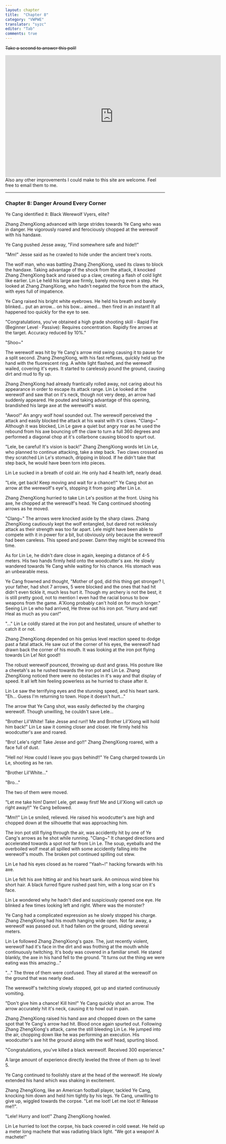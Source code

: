 ```yaml
---
layout: chapter
title:  "Chapter 8"
category: "VWPWE"
translator: "syzc"
editor: "Tab"
comments: true
---
```


~~Take a second to answer this poll!~~
<iframe src="https://www.strawpoll.me/embed_1/12968149" style="width:680px;height:384px;border:0;">Loading poll...</iframe>
Also any other improvements I could make to this site are welcome. Feel free to email them to me.

---

### Chapter 8: Danger Around Every Corner

Ye Cang identified it: Black Werewolf Vyers, elite? 

Zhang ZhengXiong advanced with large strides towards Ye Cang who was in danger. He vigorously roared and ferociously chopped at the werewolf with his handaxe.

Ye Cang pushed Jesse away, "Find somewhere safe and hide!!"

"Mm!" Jesse said as he crawled to hide under the ancient tree's roots.

The wolf man, who was battling Zhang ZhengXiong, used its claws to block the handaxe. Taking advantage of the shock from the attack, it knocked Zhang ZhengXiong back and raised up a claw, creating a flash of cold light like earlier. Lin Le held his large axe firmly, barely moving even a step. He looked at Zhang ZhangXiong, who hadn't negated the force from the attack, with eyes full of impatience.

Ye Cang raised his bright white eyebrows. He held his breath and barely blinked... put an arrow... on his bow... aimed... then fired in an instant! It all happened too quickly for the eye to see.

"Congratulations, you've obtained a high grade shooting skill - Rapid Fire (Beginner Level · Passive): Requires concentration. Rapidly fire arrows at the target. Accuracy reduced by 10%."

"Shoo~"

The werewolf was hit by Ye Cang's arrow mid swing causing it to pause for a split second. Zhang ZhengXiong, with his fast reflexes, quickly held up the hand with the fluorescent ring. A white light flashed, and the werewolf wailed, covering it's eyes. It started to carelessly pound the ground, causing dirt and mud to fly up.

Zhang ZhengXiong had already frantically rolled away, not caring about his appearance in order to escape its attack range. Lin Le looked at the werewolf and saw that on it's neck, though not very deep, an arrow had suddenly appeared. He pouted and taking advantage of this opening, brandished his large axe at the werewolf's waist. 

"Awoo!" An angry wolf howl sounded out. The werewolf perceived the attack and easily blocked the attack at his waist with it's claws. "Clang~" Although it was blocked, Lin Le gave a quiet but angry roar as he used the rebound from his axe bouncing off the claw to turn a full 360 degrees and performed a diagonal chop at it's collarbone causing blood to spurt out.

"Lele, be careful! It's vision is back!" Zhang ZhengXiong words let Lin Le, who planned to continue attacking, take a step back. Two claws crossed as they scratched Lin Le's stomach, dripping in blood. If he didn't take that step back, he would have been torn into pieces.

Lin Le sucked in a breath of cold air. He only had 4 health left, nearly dead.

"Lele, get back! Keep moving and wait for a chance!!" Ye Cang shot an arrow at the werewolf's eye's, stopping it from going after Lin Le.

Zhang ZhengXiong hurried to take Lin Le's position at the front. Using his axe, he chopped at the werewolf's head. Ye Cang continued shooting arrows as he moved.

"Clang~" The arrows were knocked aside by the sharp claws. Zhang ZhengXiong cautiously kept the wolf entangled, but dared not recklessly attack as their strength was too far apart. Lele might have been able to compete with it in power for a bit, but obviously only because the werewolf had been careless. This speed and power. Damn they might be screwed this time.

As for Lin Le, he didn't dare close in again, keeping a distance of 4-5 meters. His two hands firmly held onto the woodcutter's axe. He slowly wandered towards Ye Cang while waiting for his chance. His stomach was an unbearable mess.

Ye Cang frowned and thought, "Mother of god, did this thing get stronger? I, your father, had shot 7 arrows, 5 were blocked and the ones that had hit didn't even tickle it, much less hurt it. Though my archery is not the best, it is still pretty good, not to mention I even had the racial bonus to bow weapons from the game. A'Xiong probably can't hold on for much longer." Seeing Lin Le who had arrived, He threw out his iron pot. "Hurry and eat! Heal as much as you can!"

"..." Lin Le coldly stared at the iron pot and hesitated, unsure of whether to catch it or not.

Zhang ZhengXiong depended on his genius level reaction speed to dodge past a fatal attack. He saw out of the corner of his eyes, the werewolf had drawn back the corner of his mouth. It was looking at the iron pot flying towards Lin Le! Not good!!

The robust werewolf pounced, throwing up dust and grass. His posture like a cheetah's as he rushed towards the iron pot and Lin Le. Zhang ZhengXiong noticed there were no obstacles in it's way and that display of speed. It all left him feeling powerless as he hurried to chase after it.

Lin Le saw the terrifying eyes and the stunning speed, and his heart sank. "Eh... Guess I'm returning to town. Hope it doesn't hurt..."

The arrow that Ye Cang shot, was easily deflected by the charging werewolf. Though unwilling, he couldn't save Lele...

"Brother Lil'White! Take Jesse and run!! Me and Brother Lil'Xiong will hold him back!" Lin Le saw it coming closer and closer. He firmly held his woodcutter's axe and roared.

"Bro! Lele's right! Take Jesse and go!!" Zhang ZhengXiong roared, with a face full of dust.

"Hell no! How could I leave you guys behind!!" Ye Cang charged towards Lin Le, shooting as he ran.

"Brother Lil'White..."

"Bro..."

The two of them were moved.

"Let me take him! Damn! Lele, get away first! Me and Lil'Xiong will catch up right away!!" Ye Cang bellowed.

"Mm!!" Lin Le smiled, relieved. He raised his woodcutter's axe high and chopped down at the silhouette that was approaching him.

The iron pot still flying through the air, was accidently hit by one of Ye Cang's arrows as he shot while running. "Clang~" It changed directions and accelerated towards a spot not far from Lin Le. The soup, eyeballs and the overboiled wolf meat all spilled with some accidently falling into the werewolf's mouth. The broken pot continued spilling out stew. 

Lin Le had his eyes closed as he roared "Yaah~!" hacking forwards with his axe.

Lin Le felt his axe hitting air and his heart sank. An ominous wind blew his short hair. A black furred figure rushed past him, with a long scar on it's face.

Lin Le wondered why he hadn't died and suspiciously opened one eye. He blinked a few times looking left and right. Where was the monster?

Ye Cang had a complicated expression as he slowly stopped his charge. Zhang ZhengXiong had his mouth hanging wide open. Not far away, a werewolf was passed out. It had fallen on the ground, sliding several meters.

Lin Le followed Zhang ZhengXiong's gaze. The, just recently violent, werewolf had it's face in the dirt and was frothing at the mouth while continuously twitching. It's body was covered in a familiar smell. He stared blankly, the axe in his hand fell to the ground. "It turns out the thing we were eating was this amazing..."

"..." The three of them were confused. They all stared at the werewolf on the ground that was nearly dead.

The werewolf's twitching slowly stopped, got up and started continuously vomiting.

"Don't give him a chance! Kill him!" Ye Cang quickly shot an arrow. The arrow accurately hit it's neck, causing it to howl out in pain. 

Zhang ZhengXiong raised his hand axe and chopped down on the same spot that Ye Cang's arrow had hit. Blood once again spurted out. Following Zhang ZhengXiong's attack, came the still bleeding Lin Le. He jumped into the air, chopping down like he was performing an execution. His woodcutter's axe hit the ground along with the wolf head, spurting blood.

"Congratulations, you've killed a black werewolf. Received 300 experience."

A large amount of experience directly leveled the three of them up to level 5.

Ye Cang continued to foolishly stare at the head of the werewolf. He slowly extended his hand which was shaking in excitement.

Zhang ZhengXiong, like an American football player, tackled Ye Cang, knocking him down and held him tightly by his legs. Ye Cang, unwilling to give up, wiggled towards the corpse. "Let me loot! Let me loot it! Release me!!".

"Lele! Hurry and loot!" Zhang ZhengXiong howled.

Lin Le hurried to loot the corpse, his back covered in cold sweat. He held up a meter long machete that was radiating black light. "We got a weapon! A machete!"
